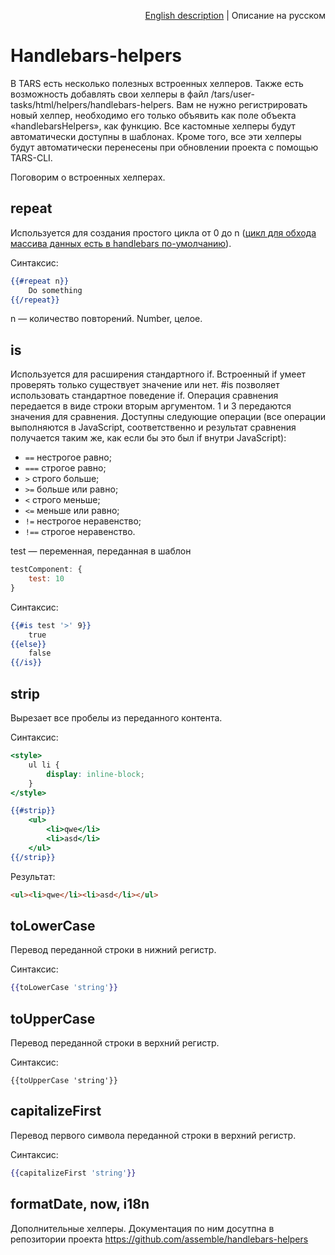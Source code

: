 <p align="right">
<a href="../en/handlebars-helpers.md">English description</a> | Описание на русском
</p>

# Handlebars-helpers

В TARS есть несколько полезных встроенных хелперов. Также есть возможность добавлять свои хелперы в файл /tars/user-tasks/html/helpers/handlebars-helpers. Вам не нужно регистрировать новый хелпер, необходимо его только объявить как поле объекта «handlebarsHelpers», как функцию. Все кастомные хелперы будут автоматически доступны в шаблонах. Кроме того, все эти хелперы будут автоматически перенесены при обновлении проекта с помощью TARS-CLI.

Поговорим о встроенных хелперах.

## repeat

Используется для создания простого цикла от 0 до n ([цикл для обхода массива данных есть в handlebars по-умолчанию](http://handlebarsjs.com/builtin_helpers.html)).

Синтаксис:

```handlebars
{{#repeat n}}
    Do something
{{/repeat}}
```

n — количество повторений. Number, целое.


## is

Используется для расширения стандартного if. Встроенный if умеет проверять только существует значение или нет. #is позволяет использовать стандартное поведение if. Операция сравнения передается в виде строки вторым аргументом. 1 и 3 передаются значения для сравнения. Доступны следующие операции (все операции выполняются в JavaScript, соответственно и результат сравнения получается таким же, как если бы это был if внутри JavaScript):

* `==` нестрогое равно;
* `===` строгое равно;
* `>` строго больше;
* `>=` больше или равно;
* `<` строго меньше;
* `<=` меньше или равно;
* `!=` нестрогое неравенство;
* `!==` строгое неравенство.

test — переменная, переданная в шаблон

```js
testComponent: {
    test: 10
}
```

Синтаксис:

```handlebars
{{#is test '>' 9}}
    true
{{else}}
    false
{{/is}}
```


## strip

Вырезает все пробелы из переданного контента.

Синтаксис:

```handlebars
<style>
    ul li {
        display: inline-block;
    }
</style>

{{#strip}}
    <ul>
        <li>qwe</li>
        <li>asd</li>
    </ul>
{{/strip}}
```

Результат:

```html
<ul><li>qwe</li><li>asd</li></ul>
```


## toLowerCase

Перевод переданной строки в нижний регистр.

Синтаксис:

```handlebars
{{toLowerCase 'string'}}
```


## toUpperCase

Перевод переданной строки в верхний регистр.

Синтаксис:

```=
{{toUpperCase 'string'}}
```


## capitalizeFirst

Перевод первого символа переданной строки в верхний регистр.

Синтаксис:

```handlebars
{{capitalizeFirst 'string'}}
```

## formatDate, now, i18n

Дополнительные хелперы. Документация по ним досутпна в репозитории проекта https://github.com/assemble/handlebars-helpers

